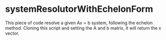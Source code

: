 # systemResolutorWithEchelonForm
This piece of code resolve a given Ax = b system, following the echelon method. Cloning this script and setting the A and b matrix, it will return the x vector. 
